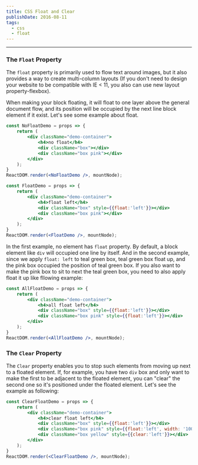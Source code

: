 ```yaml
---
title: CSS Float and Clear
publishDate: 2016-08-11
tags: 
  - css
  - float
---
```


---

### The `Float` Property

The `float` property is primarily used to flow text around images, but it also provides a 
way to create multi-column layouts (If you don't need to design your website to be compatible
with IE < 11, you also can use new layout property-flexbox).

When making your block floating, it will float to one layer above the 
general document flow, and its position will be occupied by the next line block element
if it exist. Let's see some example about float.

```jsx
const NoFloatDemo = props => {
    return (
        <div className="demo-container">
            <h4>no float</h4>
            <div className="box"></div>
            <div className="box pink"></div>
        </div>
    );
}
ReactDOM.render(<NoFloatDemo />, mountNode);
```
```jsx
const FloatDemo = props => {
    return (
        <div className="demo-container">
            <h4>float left</h4>
            <div className="box" style={{float:'left'}}></div>
            <div className="box pink"></div>
        </div>
    );
}
ReactDOM.render(<FloatDemo />, mountNode);
```

In the first example, no element has `float` property. By default, a block element like `div` will
occupied one line by itself. And in the second example, since we apply `float: left` to teal green box, 
teal green box float up, and the pink box occupied the position of teal green box. If you also want
to make the pink box to sit to next the teal green box, you need to also apply float it up like
fllowing example:

```jsx
const AllFloatDemo = props => {
    return (
        <div className="demo-container">
            <h4>all float left</h4>
            <div className="box" style={{float:'left'}}></div>
            <div className="box pink" style={{float:'left'}}></div>
        </div>
    );
}
ReactDOM.render(<AllFloatDemo />, mountNode);
```

### The `Clear` Property

The `Clear` property enables you to stop such elements from moving up next to a floated element.
If, for example, you have two `div` box and only want to make the first to be adjacent to the 
floated element, you can "clear" the second one so it's positioned under the floated element. 
Let's see the example as following:

```jsx
const ClearFloatDemo = props => {
    return (
        <div className="demo-container">
            <h4>clear float left</h4>
            <div className="box" style={{float:'left'}}></div>
            <div className="box pink" style={{float:'left', width: '100px', height: '100px'}}></div>
            <div className="box yellow" style={{clear:'left'}}></div>
        </div>
    );
}
ReactDOM.render(<ClearFloatDemo />, mountNode);
```

<style>
  .demo-container {
      border: 1px #333 solid;
      padding: 10px;
      margin-bottom: 10px;
  }
  .demo-container:after {
    content: " ";
    display: block;
    visibility: none;
    clear: both;
  }
  .box {
      background-color: #26a69a;
      height: 100px;
      width: 100px;
      margin-bottom: 10px;
  }
  .pink {
      width: 150px;
      height: 150px;
      background-color: #e91e63;
  }
  .yellow {
      background-color: #ffeb3b;
  }
</style>